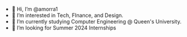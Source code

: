 - 👋 Hi, I’m @amorra1
- 👀 I’m interested in Tech, FInance, and Design.
- 🌱 I’m currently studying Computer Engineering @ Queen's University.
- 💞️ I’m looking for Summer 2024 Internships

<!---
amorra1/amorra1 is a ✨ special ✨ repository because its `README.md` (this file) appears on your GitHub profile.
You can click the Preview link to take a look at your changes.
--->
